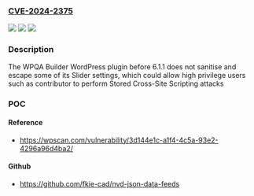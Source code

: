 ### [CVE-2024-2375](https://cve.mitre.org/cgi-bin/cvename.cgi?name=CVE-2024-2375)
![](https://img.shields.io/static/v1?label=Product&message=WPQA%20Builder&color=blue)
![](https://img.shields.io/static/v1?label=Version&message=0%3C%206.1.1%20&color=brighgreen)
![](https://img.shields.io/static/v1?label=Vulnerability&message=CWE-79%20Cross-Site%20Scripting%20(XSS)&color=brighgreen)

### Description

The WPQA Builder WordPress plugin before 6.1.1 does not sanitise and escape some of its Slider settings, which could allow high privilege users such as contributor to perform Stored Cross-Site Scripting attacks

### POC

#### Reference
- https://wpscan.com/vulnerability/3d144e1c-a1f4-4c5a-93e2-4296a96d4ba2/

#### Github
- https://github.com/fkie-cad/nvd-json-data-feeds

